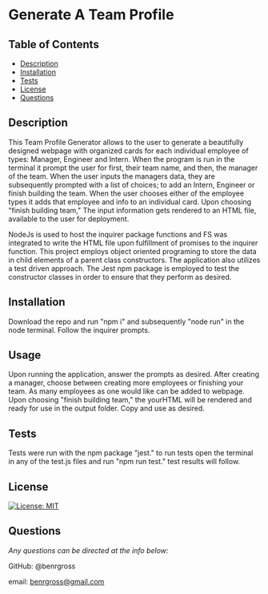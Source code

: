 # Generate A Team Profile

## Table of Contents

- [Description](#description)
- [Installation](#installation)
- [Tests](#tests)
- [License](#license)
- [Questions](#questions)

## Description

This Team Profile Generator allows to the user to generate a beautifully designed webpage with organized cards for each individual employee of types: Manager, Engineer and Intern. When the program is run in the terminal it prompt the user for first, their team name, and then, the manager of the team. When the user inputs the managers data, they are subsequently prompted with a list of choices; to add an Intern, Engineer or finish building the team. When the user chooses either of the employee types it adds that employee and info to an individual card. Upon choosing "finish building team," The input information gets rendered to an HTML file, available to the user for deployment.

NodeJs is used to host the inquirer package functions and FS was integrated to write the HTML file upon fulfillment of promises to the inquirer function. This project employs object oriented programing to store the data in child elements of a parent class constructors. The application also utilizes a test driven approach. The Jest npm package is employed to test the constructor classes in order to ensure that they perform as desired.

## Installation

Download the repo and run "npm i" and subsequently "node run" in the node terminal. Follow the inquirer prompts.

## Usage

Upon running the application, answer the prompts as desired. After creating a manager, choose between creating more employees or finishing your team. As many employees as one would like can be added to webpage. Upon choosing "finish building team," the yourHTML will be rendered and ready for use in the output folder. Copy and use as desired.

## Tests

Tests were run with the npm package "jest." to run tests open the terminal in any of the test.js files and run "npm run test." test results will follow.

## License

[![License: MIT](https://img.shields.io/badge/License-MIT-yellow.svg)](https://opensource.org/licenses/MIT)

## Questions

_Any questions can be directed at the info below:_

GitHub: @benrgross

email: benrgross@gmail.com
